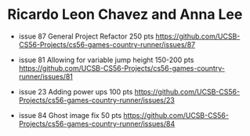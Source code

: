 # Ricardo Leon Chavez and Anna Lee

* issue 87 General Project Refactor 250 pts https://github.com/UCSB-CS56-Projects/cs56-games-country-runner/issues/87

* issue 81 Allowing for variable jump height 150-200 pts https://github.com/UCSB-CS56-Projects/cs56-games-country-runner/issues/81

* issue 23 Adding power ups 100 pts https://github.com/UCSB-CS56-Projects/cs56-games-country-runner/issues/23

* issue 84 Ghost image fix 50 pts https://github.com/UCSB-CS56-Projects/cs56-games-country-runner/issues/84
